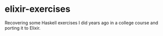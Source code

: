# elixir-exercises
Recovering some Haskell exercises I did years ago in a college course and porting it to Elixir.
